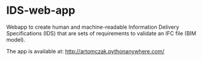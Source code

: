 # IDS-web-app
Webapp to create human and machine-readable Information Delivery Specifications (IDS) that are sets of requirements to validate an IFC file (BIM model).

The app is available at: http://artomczak.pythonanywhere.com/ 
